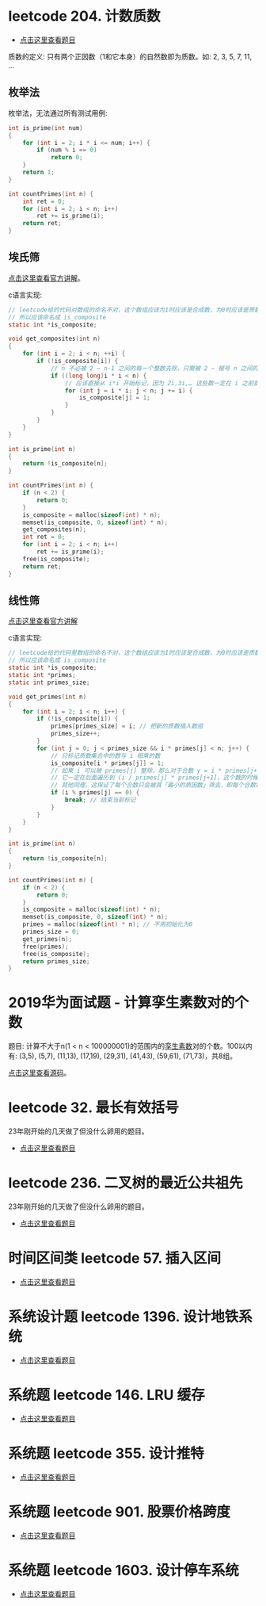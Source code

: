 # leetcode 204. 计数质数

- [点击这里查看题目](https://leetcode.cn/problems/count-primes/description/)

质数的定义: 只有两个正因数（1和它本身）的自然数即为质数。如: 2, 3, 5, 7, 11, ...

## 枚举法

枚举法，无法通过所有测试用例:
```c
int is_prime(int num)
{
    for (int i = 2; i * i <= num; i++) {
        if (num % i == 0)
            return 0;
    }
    return 1;
}

int countPrimes(int n) {
    int ret = 0;
    for (int i = 2; i < n; i++)
        ret += is_prime(i);
    return ret;
}
```

## 埃氏筛

[点击这里查看官方讲解](https://leetcode.cn/problems/count-primes/solutions/507273/ji-shu-zhi-shu-by-leetcode-solution/)。

c语言实现:
```c
// leetcode给的代码对数组的命名不对，这个数组应该为1时应该是合成数，为0时应该是质数
// 所以应该命名成 is_composite
static int *is_composite;

void get_composites(int n)
{
    for (int i = 2; i < n; ++i) {
        if (!is_composite[i]) {
            // n 不必被 2 ~ n-1 之间的每一个整数去除，只需被 2 ~ 根号 n 之间的每一个整数去除就可以了
            if ((long long)i * i < n) {
                // 应该直接从 i*i 开始标记，因为 2i,3i,… 这些数一定在 i 之前就被其他数的倍数标记过了
                for (int j = i * i; j < n; j += i) {
                    is_composite[j] = 1;
                }
            }
        }
    }
}

int is_prime(int n)
{
    return !is_composite[n];
}

int countPrimes(int n) {
    if (n < 2) {
        return 0;
    }
    is_composite = malloc(sizeof(int) * n);
    memset(is_composite, 0, sizeof(int) * n);
    get_composites(n);
    int ret = 0;
    for (int i = 2; i < n; i++)
        ret += is_prime(i);
    free(is_composite);
    return ret;
}
```

## 线性筛

[点击这里查看官方讲解](https://leetcode.cn/problems/count-primes/solutions/507273/ji-shu-zhi-shu-by-leetcode-solution/)

c语言实现:
```c
// leetcode给的代码里数组的命名不对，这个数组应该为1时应该是合成数，为0时应该是质数
// 所以应该命名成 is_composite
static int *is_composite;
static int *primes;
static int primes_size;

void get_primes(int n)
{
    for (int i = 2; i < n; i++) {
        if (!is_composite[i]) {
            primes[primes_size] = i; // 把新的质数插入数组
            primes_size++;
        }
        for (int j = 0; j < primes_size && i * primes[j] < n; j++) {
            // 只标记质数集合中的数与 i 相乘的数
            is_composite[i * primes[j]] = 1;
            // 如果 i 可以被 primes[j] 整除，那么对于合数 y = i * primes[j+1] 而言，
            // 它一定在后面遍历到 (i / primes[j] * primes[j+1]，这个数的时候会被标记，
            // 其他同理，这保证了每个合数只会被其「最小的质因数」筛去，即每个合数被标记一次。
            if (i % primes[j] == 0) {
                break; // 结束当前标记
            }
        }
    }
}

int is_prime(int n)
{
    return !is_composite[n];
}

int countPrimes(int n) {
    if (n < 2) {
        return 0;
    }
    is_composite = malloc(sizeof(int) * n);
    memset(is_composite, 0, sizeof(int) * n);
    primes = malloc(sizeof(int) * n); // 不用初始化为0
    primes_size = 0;
    get_primes(n);
    free(primes);
    free(is_composite);
    return primes_size;
}
```

# 2019华为面试题 - 计算孪生素数对的个数

题目: 计算不大于n(1 < n < 100000001)的范围内的[孪生素数](https://baike.baidu.com/item/%E5%AD%AA%E7%94%9F%E8%B4%A8%E6%95%B0/10399834)对的个数。100以内有: (3,5), (5,7), (11,13), (17,19), (29,31), (41,43), (59,61), (71,73)，共8组。

[点击这里查看源码](https://github.com/chenxiaosonggithub/blog/blob/master/course/algorithm/src/other/twin-prime.c)。

# leetcode 32. 最长有效括号

23年刚开始的几天做了但没什么卵用的题目。

- [点击这里查看题目](https://leetcode.cn/problems/longest-valid-parentheses/description/)

# leetcode 236. 二叉树的最近公共祖先

23年刚开始的几天做了但没什么卵用的题目。

- [点击这里查看题目](https://leetcode.cn/problems/lowest-common-ancestor-of-a-binary-tree/description/)

# 时间区间类 leetcode 57. 插入区间

- [点击这里查看题目](https://leetcode.cn/problems/insert-interval/description/)

# 系统设计题 leetcode 1396. 设计地铁系统

- [点击这里查看题目](https://leetcode.cn/problems/design-underground-system/description/)

# 系统题 leetcode 146. LRU 缓存

- [点击这里查看题目](https://leetcode.cn/problems/lru-cache/description/)

# 系统题 leetcode 355. 设计推特

- [点击这里查看题目](https://leetcode.cn/problems/design-twitter/description/)

# 系统题 leetcode 901. 股票价格跨度

- [点击这里查看题目](https://leetcode.cn/problems/online-stock-span/description/)

# 系统题 leetcode 1603. 设计停车系统

- [点击这里查看题目](https://leetcode.cn/problems/design-parking-system/description/)

